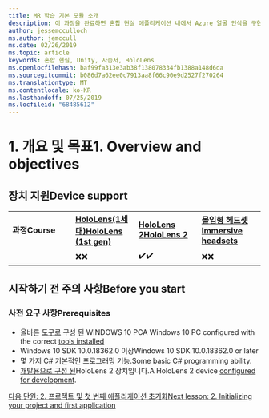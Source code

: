 ```yaml
---
title: MR 학습 기본 모듈 소개
description: 이 과정을 완료하면 혼합 현실 애플리케이션 내에서 Azure 얼굴 인식을 구현하는 방법을 이해할 수 있습니다.
author: jessemcculloch
ms.author: jemccull
ms.date: 02/26/2019
ms.topic: article
keywords: 혼합 현실, Unity, 자습서, HoloLens
ms.openlocfilehash: baf99fa313e3ab38f138078334fb1388a148d6da
ms.sourcegitcommit: b086d7a62ee0c7913aa8f66c90e9d2527f270264
ms.translationtype: MT
ms.contentlocale: ko-KR
ms.lasthandoff: 07/25/2019
ms.locfileid: "68485612"
---
```

# <a name="1-overview-and-objectives"></a><span data-ttu-id="b03d9-104">1. 개요 및 목표</span><span class="sxs-lookup"><span data-stu-id="b03d9-104">1. Overview and objectives</span></span>

## <a name="device-support"></a><span data-ttu-id="b03d9-105">장치 지원</span><span class="sxs-lookup"><span data-stu-id="b03d9-105">Device support</span></span>

<table>
    <colgroup>
    <col width="25%" />
    <col width="25%" />
    <col width="25%" />
    <col width="25%" />
    </colgroup>
    <tr>
        <td><span data-ttu-id="b03d9-106"><strong>과정</strong></span><span class="sxs-lookup"><span data-stu-id="b03d9-106"><strong>Course</strong></span></span></td>
        <td><span data-ttu-id="b03d9-107"><a href="hololens-hardware-details.md"><strong>HoloLens(1세대)</strong></a></span><span class="sxs-lookup"><span data-stu-id="b03d9-107"><a href="hololens-hardware-details.md"><strong>HoloLens (1st gen)</strong></a></span></span></td>
        <td><span data-ttu-id="b03d9-108"><a href="https://www.microsoft.com/en-us/hololens/hardware"><strong>HoloLens 2</strong></a></span><span class="sxs-lookup"><span data-stu-id="b03d9-108"><a href="https://www.microsoft.com/en-us/hololens/hardware"><strong>HoloLens 2</strong></a></span></span></td>
        <td><span data-ttu-id="b03d9-109"><a href="immersive-headset-hardware-details.md"><strong>몰입형 헤드셋</strong></a></span><span class="sxs-lookup"><span data-stu-id="b03d9-109"><a href="immersive-headset-hardware-details.md"><strong>Immersive headsets</strong></a></span></span></td>
    </tr>
     <tr>
        <td></td>
        <td><span data-ttu-id="b03d9-110">❌</span><span class="sxs-lookup"><span data-stu-id="b03d9-110">❌</span></span></td>
        <td><span data-ttu-id="b03d9-111">✔️</span><span class="sxs-lookup"><span data-stu-id="b03d9-111">✔️</span></span></td>
        <td><span data-ttu-id="b03d9-112">❌</span><span class="sxs-lookup"><span data-stu-id="b03d9-112">❌</span></span></td>
    </tr>
</table>

## <a name="before-you-start"></a><span data-ttu-id="b03d9-113">시작하기 전 주의 사항</span><span class="sxs-lookup"><span data-stu-id="b03d9-113">Before you start</span></span>

### <a name="prerequisites"></a><span data-ttu-id="b03d9-114">사전 요구 사항</span><span class="sxs-lookup"><span data-stu-id="b03d9-114">Prerequisites</span></span>

* <span data-ttu-id="b03d9-115">올바른 [도구로](install-the-tools.md) 구성 된 WINDOWS 10 PC</span><span class="sxs-lookup"><span data-stu-id="b03d9-115">A Windows 10 PC configured with the correct [tools installed](install-the-tools.md)</span></span>
* <span data-ttu-id="b03d9-116">Windows 10 SDK 10.0.18362.0 이상</span><span class="sxs-lookup"><span data-stu-id="b03d9-116">Windows 10 SDK 10.0.18362.0 or later</span></span>
* <span data-ttu-id="b03d9-117">몇 가지 C# 기본적인 프로그래밍 기능.</span><span class="sxs-lookup"><span data-stu-id="b03d9-117">Some basic C# programming ability.</span></span>
* <span data-ttu-id="b03d9-118">[개발용으로 구성 된](using-visual-studio.md#enabling-developer-mode)HoloLens 2 장치입니다.</span><span class="sxs-lookup"><span data-stu-id="b03d9-118">A HoloLens 2 device [configured for development](using-visual-studio.md#enabling-developer-mode).</span></span>

[<span data-ttu-id="b03d9-119">다음 단원: 2. 프로젝트 및 첫 번째 애플리케이션 초기화</span><span class="sxs-lookup"><span data-stu-id="b03d9-119">Next lesson: 2. Initializing your project and first application</span></span>](mrlearning-base-ch1.md)
